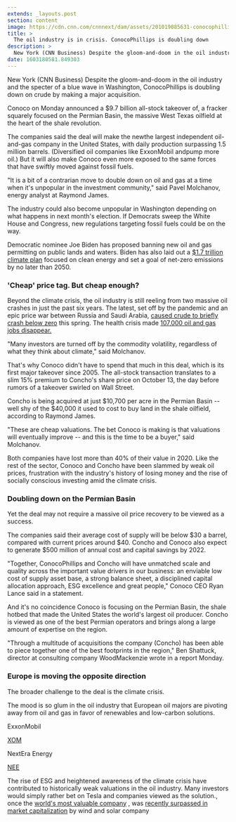```yaml
--- 
extends: _layouts.post 
section: content 
image: https://cdn.cnn.com/cnnnext/dam/assets/201019085631-conocophillips-gas-station-file-restricted-super-tease.jpg 
title: > 
  The oil industry is in crisis. ConocoPhillips is doubling down 
description: > 
  New York (CNN Business) Despite the gloom-and-doom in the oil industry and the specter of a blue wave in Washington, ConocoPhillips is doubling down on crude by making a major acquisition.Democratic nominee Joe Biden has proposed banning new oil and gas permitting on public lands and waters.Beyond the climate crisis, the oil industry is still reeling from two massive oil crashes in just the past six years.Doubling down on the Permian BasinYet the deal may not require a massive oil price recovery to be viewed as a success.The mood is so glum in the oil industry that European oil majors are pivoting away from oil and gas in favor of renewables and low-carbon solutions. 
date: 1603180581.849303 
--- 
```

<div><p>New York (CNN Business) Despite the gloom-and-doom in the oil industry and the specter of a blue wave in Washington, ConocoPhillips is doubling down on crude by making a major acquisition.</p><p>Conoco on Monday announced a $9.7 billion all-stock takeover of, a fracker squarely focused on the Permian Basin, the massive West Texas oilfield at the heart of the shale revolution.</p><p>The companies said the deal will make the newthe largest independent oil-and-gas company in the United States, with daily production surpassing 1.5 million barrels. (Diversified oil companies like ExxonMobil andpump more oil.) But it will also make Conoco even more exposed to the same forces that have swiftly moved against fossil fuels.</p><p class="zn-body__paragraph">"It is a bit of a contrarian move to double down on oil and gas at a time when it's unpopular in the investment community," said Pavel Molchanov, energy analyst at Raymond James.</p><p class="zn-body__paragraph">The industry could also become unpopular in Washington depending on what happens in next month's election. If Democrats sweep the White House and Congress, new regulations targeting fossil fuels could be on the way. </p><a></a><p>Democratic nominee Joe Biden has proposed banning new oil and gas permitting on public lands and waters. Biden has also laid out a <a href="https://joebiden.com/climate-plan/#" target="_blank">$1.7 trillion climate plan</a> focused on clean energy and set a goal of net-zero emissions by no later than 2050.</p><p class="zn-body__paragraph"><h3>'Cheap' price tag. But cheap enough?</h3></p><a></a><a></a><p>Beyond the climate crisis, the oil industry is still reeling from two massive oil crashes in just the past six years. The latest, set off by the pandemic and an epic price war between Russia and Saudi Arabia, <a href="https://www.cnn.com/2020/04/20/business/oil-price-crash-bankruptcy/index.html" target="_blank">caused crude to briefly crash below zero</a> this spring. The health crisis made <a href="http://www.cnn.com/2020/10/08/business/oil-gas-jobs/index.html" target="_blank">107,000 oil and gas jobs disappear.</a> </p><p id="cnn-end-of-content" class="myFinance-widget"></p><p class="zn-body__paragraph">"Many investors are turned off by the commodity volatility, regardless of what they think about climate," said Molchanov.</p><p class="zn-body__paragraph">That's why Conoco didn't have to spend that much in this deal, which is its first major takeover since 2005. The all-stock transaction translates to a slim 15% premium to Concho's share price on October 13, the day before rumors of a takeover swirled on Wall Street.</p><p class="zn-body__paragraph">Concho is being acquired at just $10,700 per acre in the Permian Basin -- well shy of the $40,000 it used to cost to buy land in the shale oilfield, according to Raymond James.</p><p class="zn-body__paragraph">"These are cheap valuations. The bet Conoco is making is that valuations will eventually improve -- and this is the time to be a buyer," said Molchanov.</p><p class="zn-body__paragraph">Both companies have lost more than 40% of their value in 2020. Like the rest of the sector, Conoco and Concho have been slammed by weak oil prices, frustration with the industry's history of losing money and the rise of socially conscious investing amid the climate crisis. </p><p class="zn-body__paragraph"><h3>Doubling down on the Permian Basin</h3></p><p class="zn-body__paragraph">Yet the deal may not require a massive oil price recovery to be viewed as a success. </p><p class="zn-body__paragraph">The companies said their average cost of supply will be below $30 a barrel, compared with current prices around $40. Concho and Conoco also expect to generate $500 million of annual cost and capital savings by 2022.</p><p class="zn-body__paragraph">"Together, ConocoPhillips and Concho will have unmatched scale and quality across the important value drivers in our business: an enviable low cost of supply asset base, a strong balance sheet, a disciplined capital allocation approach, ESG excellence and great people," Conoco CEO Ryan Lance said in a statement.</p><p class="zn-body__paragraph">And it's no coincidence Conoco is focusing on the Permian Basin, the shale hotbed that made the United States the world's largest oil producer. Concho is viewed as one of the best Permian operators and brings along a large amount of expertise on the region. </p><p class="zn-body__paragraph">"Through a multitude of acquisitions the company (Concho) has been able to piece together one of the best footprints in the region," Ben Shattuck, director at consulting company WoodMackenzie wrote in a report Monday. </p><p class="zn-body__paragraph"><h3>Europe is moving the opposite direction</h3></p><p class="zn-body__paragraph">The broader challenge to the deal is the climate crisis.</p><p class="zn-body__paragraph">The mood is so glum in the oil industry that European oil majors are pivoting away from oil and gas in favor of renewables and low-carbon solutions. </p><p></p><ul class="cn cn-list-hierarchical-xs cn--idx-28 cn-zoneAdContainer"></ul><p>ExxonMobil</p> <span><span class="inlink_chart"><a href="https://money.cnn.com/quote/quote.html?symb=XOM&amp;source=story_quote_link" class="inlink">XOM</a></span></span><a></a><a></a><p>NextEra Energy</p> <span><span class="inlink_chart"><a href="https://money.cnn.com/quote/quote.html?symb=NEE&amp;source=story_quote_link" class="inlink">NEE</a></span></span><p>The rise of ESG and heightened awareness of the climate crisis have contributed to historically weak valuations in the oil industry. Many investors would simply rather bet on Tesla and companies viewed as the solution., once the <a href="https://www.cnn.com/2020/08/25/investing/exxon-stock-dow-oil/index.html" target="_blank">world's most valuable company</a> , was <a href="https://www.cnn.com/2020/10/05/investing/exxon-stock-solar-wind-nextera/index.html" target="_blank">recently surpassed in market capitalization</a> by wind and solar company</p></div>